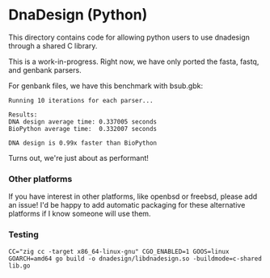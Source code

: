 # DnaDesign (Python)
This directory contains code for allowing python users to use dnadesign through a shared C library.

This is a work-in-progress. Right now, we have only ported the fasta, fastq, and genbank parsers.

For genbank files, we have this benchmark with bsub.gbk:
```
Running 10 iterations for each parser...

Results:
DNA design average time: 0.337005 seconds
BioPython average time:  0.332007 seconds

DNA design is 0.99x faster than BioPython
```

Turns out, we're just about as performant!

### Other platforms
If you have interest in other platforms, like openbsd or freebsd, please add an issue! I'd be happy to add automatic packaging for these alternative platforms if I know someone will use them.

### Testing
```
CC="zig cc -target x86_64-linux-gnu" CGO_ENABLED=1 GOOS=linux GOARCH=amd64 go build -o dnadesign/libdnadesign.so -buildmode=c-shared lib.go
```
